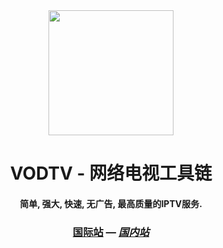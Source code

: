 <div align="center">
<img src="https://cdn.jsdelivr.net/gh/viptvx/img@main/vodtv/logo.png" height="200" />
<h1 >VODTV - 网络电视工具链</h1>
<h4>简单, 强大, 快速, 无广告, 最高质量的IPTV服务.</h4>  
<h3 >
<a href="https://github.com/vodtv/">国际站</a> —  
<a href="https://vodtv.cn"><i>国内站</i></a>
</h3> 
</div>
